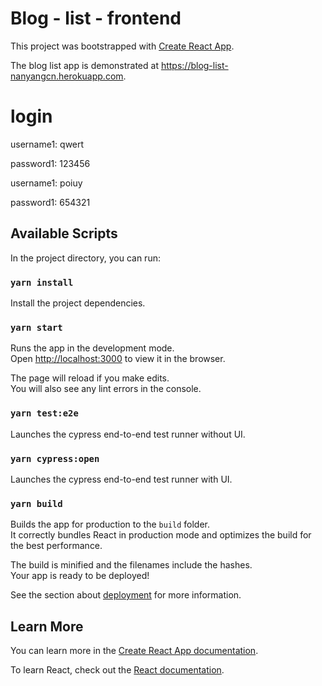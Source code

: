 # Blog - list - frontend

This project was bootstrapped with [Create React App](https://github.com/facebook/create-react-app).

The blog list app is demonstrated at https://blog-list-nanyangcn.herokuapp.com.
# login

username1: qwert

password1: 123456

username1: poiuy

password1: 654321
 
## Available Scripts

In the project directory, you can run:

### `yarn install`

Install the project dependencies.

### `yarn start`

Runs the app in the development mode.<br />
Open [http://localhost:3000](http://localhost:3000) to view it in the browser.

The page will reload if you make edits.<br />
You will also see any lint errors in the console.

### `yarn test:e2e`

Launches the cypress end-to-end test runner without UI.<br />

### `yarn cypress:open`

Launches the cypress end-to-end test runner with UI.<br />

### `yarn build`

Builds the app for production to the `build` folder.<br />
It correctly bundles React in production mode and optimizes the build for the best performance.

The build is minified and the filenames include the hashes.<br />
Your app is ready to be deployed!

See the section about [deployment](https://facebook.github.io/create-react-app/docs/deployment) for more information.

## Learn More

You can learn more in the [Create React App documentation](https://facebook.github.io/create-react-app/docs/getting-started).

To learn React, check out the [React documentation](https://reactjs.org/).
